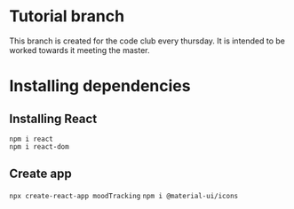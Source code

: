 # Tutorial branch

This branch is created for the code club every thursday.
It is intended to be worked towards it meeting the master.

# Installing dependencies

## Installing React

`npm i react`  
`npm i react-dom`

## Create app

`npx create-react-app moodTracking`
`npm i @material-ui/icons`
